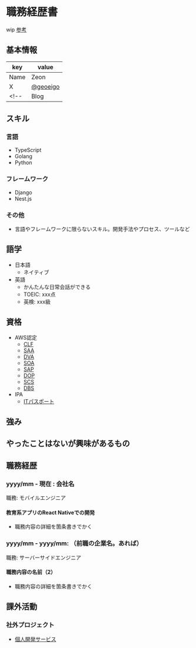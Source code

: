 # 職務経歴書

wip
[参考](https://github.com/okohs/Curriculum-Vitae)

## 基本情報

|key|value|
|---|-----|
|Name|Zeon|
|X|[@geoeigo](https://twitter.com/geoeigo)|
<!-- |Blog|[ブログ](ブログがあれば)| -->

## スキル

### 言語

- TypeScript
- Golang
- Python

### フレームワーク

- Django
- Nest.js

### その他

- 言語やフレームワークに限らないスキル。開発手法やプロセス、ツールなど

## 語学

- 日本語
  - ネイティブ
- 英語
  - かんたんな日常会話ができる
  - TOEIC: xxx点
  - 英検: xxx級

## 資格

- AWS認定
  - [CLF](certifications/AWS/CLF)
  - [SAA](certifications/AWS/SAA)
  - [DVA](certifications/AWS/DVA)
  - [SOA](certifications/AWS/SOA)
  - [SAP](certifications/AWS/SAP)
  - [DOP](certifications/AWS/DOP)
  - [SCS](certifications/AWS/SCS)
  - [DBS](certifications/AWS/DBS)
- IPA
  - [ITパスポート](リンク貼る)
<!-- - 英語
  - [英検準1級](リンク貼る) -->

## 強み

## やったことはないが興味があるもの

## 職務経歴

### yyyy/mm - 現在 : 会社名

職務: モバイルエンジニア

#### 教育系アプリのReact Nativeでの開発

- 職務内容の詳細を箇条書きでかく

### yyyy/mm - yyyy/mm: （前職の企業名。あれば）

職務: サーバーサイドエンジニア

#### 職務内容の名前（2）

- 職務内容の詳細を箇条書きでかく

## 課外活動

### 社外プロジェクト

<!-- - [運営に携わっているコミュニティ](そのコミュニティのconnpassやカンファレンスページのリンクとか) -->
- [個人開発サービス](そのサービスのランディングページのリンクとか)

<!-- ### 過去の登壇資料

- [Speaker Deck](Speaker Deckの自分の資料のページとか) -->

<!-- ### 受賞歴

- [イベント名と受賞した賞](イベントのランディングページのリンクや、結果がわかる記事など) -->

<!-- ### 執筆歴 -->

<!-- - [書籍の名前](Amazonのリンクとか) -->
<!-- - [Zenn](Zennの自分のプロフィールのリンクとか) -->
<!-- - [ネットメディアの記事](記事のリンクとか) -->
<!-- - [SoftwareDesignやWEB+DBのこの月の特集](その月のアーカイブのリンクとか) -->
<!-- - [技術系同人誌](boothのリンクとか自分のサイトの紹介リンクとか) -->
